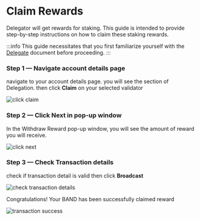 # Claim Rewards

Delegator will get rewards for staking. This guide is intended to provide step-by-step instructions on how to claim these staking rewards.

:::info
This guide necessitates that you first familiarize yourself with the [Delegate](./03-delegate.md) document before proceeding.
:::

### Step 1 — Navigate account details page

navigate to your account details page. you will see the section of Delegation. then click **Claim** on your selected validator

![click claim](/img/staking/withdraw_section.png)

### Step 2 — Click Next in pop-up window

In the Withdraw Reward pop-up window, you will see the amount of reward you will receive.

![click next](/img/staking/withdraw_modal.png)

### Step 3 — Check Transaction details

check if transaction detail is valid then click **Broadcast**

![check transaction details](/img/staking/withdraw_summary.png)

Congratulations! Your BAND has been successfully claimed reward

![transaction success](/img/staking/undelegate_transaction_success.png)
